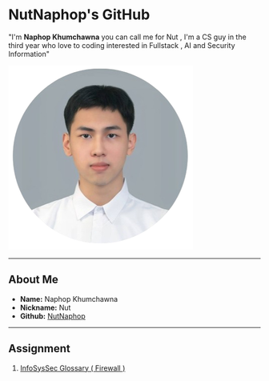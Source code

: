 # NutNaphop's GitHub
"I'm <b>Naphop Khumchawna</b> you can call me for Nut , I'm a CS guy in the third year who love to coding interested in Fullstack , AI and Security Information"

![Naphop](./img/img.png)

---

## About Me

- **Name:** Naphop Khumchawna
- **Nickname:** Nut
- **Github:** [NutNaphop](https://github.com/NutNaphop)

---
## Assignment

1. [InfoSysSec Glossary ( Firewall )](https://nutnaphop.github.io/firewall)
